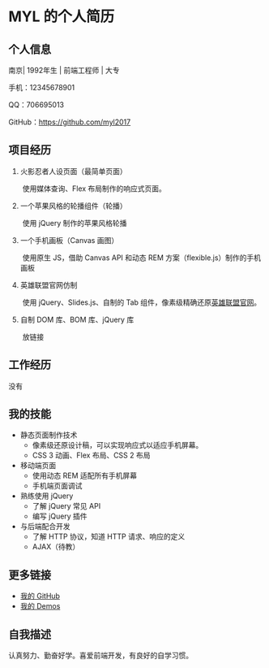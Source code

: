 # MYL 的个人简历



## 个人信息

南京| 1992年生 | 前端工程师 | 大专

手机：12345678901

QQ：706695013

GitHub：https://github.com/myl2017



## 项目经历

1. 火影忍者人设页面（最简单页面）

   ​	使用媒体查询、Flex 布局制作的响应式页面。

2. 一个苹果风格的轮播组件（轮播）

   ​	使用 jQuery 制作的苹果风格轮播

3. 一个手机画板（Canvas 画图）

   ​	使用原生 JS，借助 Canvas API 和动态 REM 方案（flexible.js）制作的手机画板

4. 英雄联盟官网仿制

   ​	使用 jQuery、Slides.js、自制的 Tab 组件，像素级精确还原[英雄联盟官网](https://github.com/frankfang)。

5. 自制 DOM 库、BOM 库、jQuery 库

   ​	放链接

## 工作经历

没有



## 我的技能

- 静态页面制作技术
  - 像素级还原设计稿，可以实现响应式以适应手机屏幕。
  - CSS 3 动画、Flex 布局、CSS 2 布局
- 移动端页面
  - 使用动态 REM 适配所有手机屏幕
  - 手机端页面调试
- 熟练使用 jQuery
  - 了解 jQuery 常见 API 
  - 编写 jQuery 插件
- 与后端配合开发
  - 了解 HTTP 协议，知道 HTTP 请求、响应的定义
  - AJAX（待教）



## 更多链接

- [我的 GitHub](https://github.com/myl2017)
- [我的 Demos](https://myl2017.github.io/git-demo/)



## 自我描述

认真努力、勤奋好学。喜爱前端开发，有良好的自学习惯。

